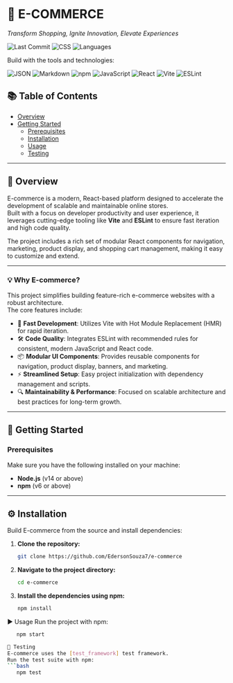 # 🛒 E-COMMERCE

*Transform Shopping, Ignite Innovation, Elevate Experiences*

![Last Commit](https://img.shields.io/github/last-commit/EdersonSouzaa/E-commerce?style=for-the-badge)
![CSS](https://img.shields.io/badge/css-51.5%25-blue?style=for-the-badge)
![Languages](https://img.shields.io/badge/languages-3-brightgreen?style=for-the-badge)

Build with the tools and technologies: 

<p align="left">
  <img src="https://img.shields.io/badge/JSON-000000?style=for-the-badge&logo=json&logoColor=white" alt="JSON" />
  <img src="https://img.shields.io/badge/Markdown-000000?style=for-the-badge&logo=markdown&logoColor=white" alt="Markdown" />
  <img src="https://img.shields.io/badge/npm-CB3837?style=for-the-badge&logo=npm&logoColor=white" alt="npm" />
  <img src="https://img.shields.io/badge/JavaScript-F7DF1E?style=for-the-badge&logo=javascript&logoColor=black" alt="JavaScript" />
  <img src="https://img.shields.io/badge/React-61DAFB?style=for-the-badge&logo=react&logoColor=black" alt="React" />
  <img src="https://img.shields.io/badge/Vite-646CFF?style=for-the-badge&logo=vite&logoColor=white" alt="Vite" />
  <img src="https://img.shields.io/badge/ESLint-4B32C3?style=for-the-badge&logo=eslint&logoColor=white" alt="ESLint" />
</p>

## 📚 Table of Contents

- [Overview](#-overview)
- [Getting Started](#-getting-started)
  - [Prerequisites](#prerequisites)
  - [Installation](#%EF%B8%8F-installation)
  - [Usage](#-usage)
  - [Testing](#-testing)

---

## 📖 Overview

E-commerce is a modern, React-based platform designed to accelerate the development of scalable and maintainable online stores.  
Built with a focus on developer productivity and user experience, it leverages cutting-edge tooling like **Vite** and **ESLint** to ensure fast iteration and high code quality.  

The project includes a rich set of modular React components for navigation, marketing, product display, and shopping cart management, making it easy to customize and extend.

---

### 💡 Why E-commerce?

This project simplifies building feature-rich e-commerce websites with a robust architecture.  
The core features include:

- 🚀 **Fast Development**: Utilizes Vite with Hot Module Replacement (HMR) for rapid iteration.
- 🛠 **Code Quality**: Integrates ESLint with recommended rules for consistent, modern JavaScript and React code.
- 📦 **Modular UI Components**: Provides reusable components for navigation, product display, banners, and marketing.
- ⚡ **Streamlined Setup**: Easy project initialization with dependency management and scripts.
- 🔍 **Maintainability & Performance**: Focused on scalable architecture and best practices for long-term growth.

---

## 🚀 Getting Started

### Prerequisites

Make sure you have the following installed on your machine:

- **Node.js** (v14 or above)
- **npm** (v6 or above)

---

## ⚙️ Installation

Build E-commerce from the source and install dependencies:

1. **Clone the repository:**
   ```bash
   git clone https://github.com/EdersonSouza7/e-commerce

2. **Navigate to the project directory:**
   ```bash
   cd e-commerce

3. **Install the dependencies using npm:**
   ```bash
   npm install

▶️ Usage
Run the project with npm:
```bash
   npm start

🧪 Testing
E-commerce uses the [test_framework] test framework.
Run the test suite with npm:
```bash
   npm test

